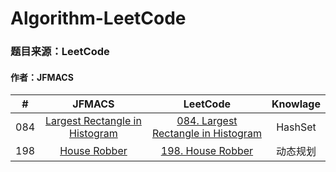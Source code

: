 # Algorithm-LeetCode
### 题目来源：LeetCode
#### 作者：JFMACS

|#|JFMACS|LeetCode|Knowlage|
|---|:-----:|:------:|:----:|
|084|[Largest Rectangle in Histogram](/084%20-%20Largest%20Rectangle%20in%20Histogram.java)|[084. Largest Rectangle in Histogram](https://leetcode-cn.com/problems/largest-rectangle-in-histogram/description/)|HashSet|
|198|[House Robber](/198%20-%20House%20Robber.java)|[198. House Robber](https://leetcode-cn.com/problems/house-robber/description/)|动态规划|
